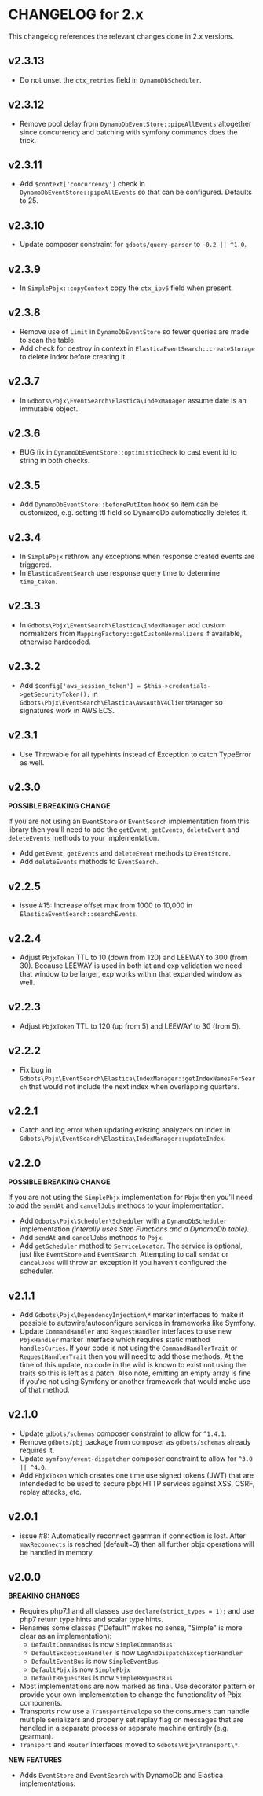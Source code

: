 # CHANGELOG for 2.x
This changelog references the relevant changes done in 2.x versions.


## v2.3.13
* Do not unset the `ctx_retries` field in `DynamoDbScheduler`.


## v2.3.12
* Remove pool delay from `DynamoDbEventStore::pipeAllEvents` altogether since concurrency and batching with symfony commands does the trick.


## v2.3.11
* Add `$context['concurrency']` check in `DynamoDbEventStore::pipeAllEvents` so that can be configured. Defaults to 25.


## v2.3.10
* Update composer constraint for `gdbots/query-parser` to `~0.2 || ^1.0`.


## v2.3.9
* In `SimplePbjx::copyContext` copy the `ctx_ipv6` field when present.


## v2.3.8
* Remove use of `Limit` in `DynamoDbEventStore` so fewer queries are made to scan the table.
* Add check for destroy in context in `ElasticaEventSearch::createStorage` to delete index before creating it.


## v2.3.7
* In `Gdbots\Pbjx\EventSearch\Elastica\IndexManager` assume date is an immutable object.


## v2.3.6
* BUG fix in `DynamoDbEventStore::optimisticCheck` to cast event id to string in both checks. 


## v2.3.5
* Add `DynamoDbEventStore::beforePutItem` hook so item can be customized, e.g. setting ttl field so DynamoDb automatically deletes it.


## v2.3.4
* In `SimplePbjx` rethrow any exceptions when response created events are triggered.
* In `ElasticaEventSearch` use response query time to determine `time_taken`.


## v2.3.3
* In `Gdbots\Pbjx\EventSearch\Elastica\IndexManager` add custom normalizers from `MappingFactory::getCustomNormalizers` if available, otherwise hardcoded. 


## v2.3.2
* Add `$config['aws_session_token'] = $this->credentials->getSecurityToken();` in `Gdbots\Pbjx\EventSearch\Elastica\AwsAuthV4ClientManager` so signatures work in AWS ECS.


## v2.3.1
* Use Throwable for all typehints instead of Exception to catch TypeError as well.


## v2.3.0
__POSSIBLE BREAKING CHANGE__

If you are not using an `EventStore` or `EventSearch` implementation from this library then you'll need to add the `getEvent`, `getEvents`, `deleteEvent` and `deleteEvents` methods to your implementation.

* Add `getEvent`, `getEvents` and `deleteEvent` methods to `EventStore`.
* Add `deleteEvents` methods to `EventSearch`. 
 

## v2.2.5
* issue #15: Increase offset max from 1000 to 10,000 in `ElasticaEventSearch::searchEvents`.


## v2.2.4
* Adjust `PbjxToken` TTL to 10 (down from 120) and LEEWAY to 300 (from 30).  Because LEEWAY is used in both iat and exp validation we need that window to be larger, exp works within that expanded window as well.


## v2.2.3
* Adjust `PbjxToken` TTL to 120 (up from 5) and LEEWAY to 30 (from 5).


## v2.2.2
* Fix bug in `Gdbots\Pbjx\EventSearch\Elastica\IndexManager::getIndexNamesForSearch` that would not include the next index when overlapping quarters.


## v2.2.1
* Catch and log error when updating existing analyzers on index in `Gdbots\Pbjx\EventSearch\Elastica\IndexManager::updateIndex`.


## v2.2.0
__POSSIBLE BREAKING CHANGE__

If you are not using the `SimplePbjx` implementation for `Pbjx` then you'll need to add the `sendAt` and `cancelJobs` methods to your implementation.

* Add `Gdbots\Pbjx\Scheduler\Scheduler` with a `DynamoDbScheduler` implementation _(interally uses Step Functions and a DynamoDb table)_.
* Add `sendAt` and `cancelJobs` methods to `Pbjx`.
* Add `getScheduler` method to `ServiceLocator`.  The service is optional, just like `EventStore` and `EventSearch`.  Attempting to call `sendAt` or `cancelJobs` will throw an exception if you haven't configured the scheduler.


## v2.1.1
* Add `Gdbots\Pbjx\DependencyInjection\*` marker interfaces to make it possible to autowire/autoconfigure services in frameworks like Symfony.
* Update `CommandHandler` and `RequestHandler` interfaces to use new `PbjxHandler` marker interface which requires static method `handlesCuries`.  If your code is not using the `CommandHandlerTrait` or `RequestHandlerTrait` then you will need to add those methods.  At the time of this update, no code in the wild is known to exist not using the traits so this is left as a patch.  Also note, emitting an empty array is fine if you're not using Symfony or another framework that would make use of that method.


## v2.1.0
* Update `gdbots/schemas` composer constraint to allow for `^1.4.1`.
* Remove `gdbots/pbj` package from composer as `gdbots/schemas` already requires it.
* Update `symfony/event-dispatcher` composer constraint to allow for `^3.0 || ^4.0`.
* Add `PbjxToken` which creates one time use signed tokens (JWT) that are intendeded to be used to secure pbjx HTTP services against XSS, CSRF, replay attacks, etc.


## v2.0.1
* issue #8: Automatically reconnect gearman if connection is lost.  After `maxReconnects` is reached (default=3) then all further pbjx operations will be handled in memory.


## v2.0.0
__BREAKING CHANGES__

* Requires php7.1 and all classes use `declare(strict_types = 1);` and use php7 return type hints and scalar type hints.
* Renames some classes ("Default" makes no sense, "Simple" is more clear as an implementation):
  * `DefaultCommandBus` is now `SimpleCommandBus`
  * `DefaultExceptionHandler` is now `LogAndDispatchExceptionHandler`
  * `DefaultEventBus` is now `SimpleEventBus`
  * `DefaultPbjx` is now `SimplePbjx`
  * `DefaultRequestBus` is now `SimpleRequestBus`
* Most implementations are now marked as final.  Use decorator pattern or provide your own implementation to change the functionality of Pbjx components.
* Transports now use a `TransportEnvelope` so the consumers can handle multiple serializers and properly set replay flag on messages that are handled in a separate process or separate machine entirely (e.g. gearman).
* `Transport` and `Router` interfaces moved to `Gdbots\Pbjx\Transport\*`.

__NEW FEATURES__
* Adds `EventStore` and `EventSearch` with DynamoDb and Elastica implementations.
